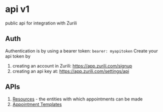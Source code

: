 # api v1
public api for integration with Zurili

## Auth
Authentication is by using a bearer token:
`bearer: myapitoken`
Create your api token by
1. creating an account in Zurili: https://app.zurili.com/signup
1. creating an api key at: https://app.zurili.com/settings/api

## APIs
1. [Resources](resources.md) - the entities with which appointments can be made
1. [Appointment Templates](appointmentTemplates.md) 
